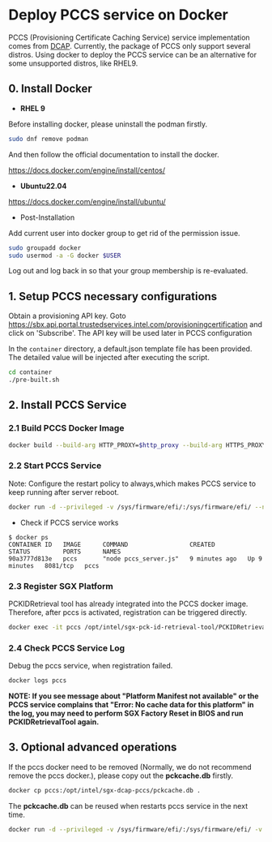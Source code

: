 # Deploy PCCS service on Docker

PCCS (Provisioning Certificate Caching Service) service implementation comes from
[DCAP](https://github.com/intel/SGXDataCenterAttestationPrimitives/blob/master/QuoteGeneration/pccs/README.md).
Currently, the package of PCCS only support several distros. Using docker to deploy the PCCS service can be an alternative for some unsupported distros, like RHEL9.

## 0. Install Docker

- **RHEL 9**

Before installing docker, please uninstall the podman firstly.

```bash
sudo dnf remove podman
```
And then follow the official documentation to install the docker. 

https://docs.docker.com/engine/install/centos/

- **Ubuntu22.04**

https://docs.docker.com/engine/install/ubuntu/

- Post-Installation

Add current user into docker group to get rid of the permission issue.

```bash
sudo groupadd docker
sudo usermod -a -G docker $USER
```
Log out and log back in so that your group membership is re-evaluated.

## 1. Setup PCCS necessary configurations

Obtain a provisioning API key. Goto https://sbx.api.portal.trustedservices.intel.com/provisioningcertification and click on 'Subscribe'. The API key will be used later in PCCS configuration

In the `container` directory, a default.json template file has been provided. The detailed value will be injected after executing the script.

```bash
cd container
./pre-built.sh
```

## 2. Install PCCS Service

### 2.1 Build PCCS Docker Image

```bash
docker build --build-arg HTTP_PROXY=$http_proxy --build-arg HTTPS_PROXY=$https_proxy -t <your registry> .
```

### 2.2 Start PCCS Service

Note: Configure the restart policy to always,which makes PCCS service to keep running after server reboot.

```bash
docker run -d --privileged -v /sys/firmware/efi/:/sys/firmware/efi/ --name pccs --restart always --net host <your registry>
```

- Check if PCCS service works

```console
$ docker ps
CONTAINER ID   IMAGE      COMMAND                 CREATED         STATUS         PORTS      NAMES
90a3777d813e   pccs       "node pccs_server.js"   9 minutes ago   Up 9 minutes   8081/tcp   pccs
```

### 2.3 Register SGX Platform

PCKIDRetrieval tool has already integrated into the PCCS docker image. Therefore, after pccs is activated, registration can be triggered directly.

```bash
docker exec -it pccs /opt/intel/sgx-pck-id-retrieval-tool/PCKIDRetrievalTool
```

### 2.4 Check PCCS Service Log

Debug the pccs service, when registration failed.

```bash
docker logs pccs
```

**NOTE: If you see message about "Platform Manifest not available" or the PCCS service complains that "Error: No cache data for this platform" in the log, you may need to perform SGX Factory Reset in BIOS and run PCKIDRetrievalTool again.**

## 3. Optional advanced operations

If the pccs docker need to be removed (Normally, we do not recommend remove the pccs docker.), please copy out the **pckcache.db** firstly.

```bash
docker cp pccs:/opt/intel/sgx-dcap-pccs/pckcache.db .
```

The **pckcache.db** can be reused when restarts pccs service in the next time.

```bash
docker run -d --privileged -v /sys/firmware/efi/:/sys/firmware/efi/ -v /path/to/pckcache.db:/opt/intel/sgx-dcap-pccs/pckcache.db --name pccs --restart always --net host <your registry>
```
